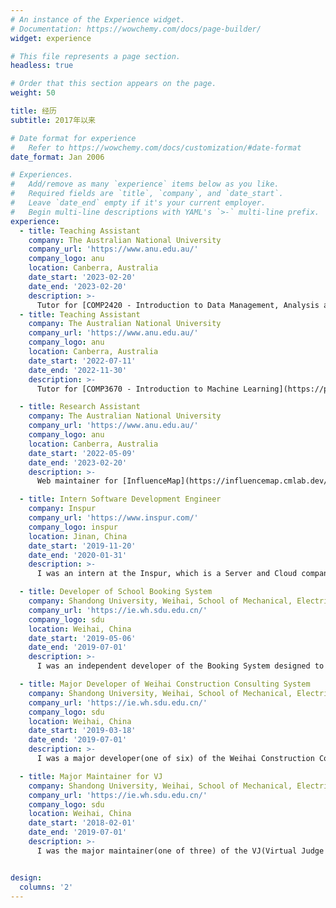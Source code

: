 ```yaml
---
# An instance of the Experience widget.
# Documentation: https://wowchemy.com/docs/page-builder/
widget: experience

# This file represents a page section.
headless: true

# Order that this section appears on the page.
weight: 50

title: 经历
subtitle: 2017年以来

# Date format for experience
#   Refer to https://wowchemy.com/docs/customization/#date-format
date_format: Jan 2006

# Experiences.
#   Add/remove as many `experience` items below as you like.
#   Required fields are `title`, `company`, and `date_start`.
#   Leave `date_end` empty if it's your current employer.
#   Begin multi-line descriptions with YAML's `>-` multi-line prefix.
experience:
  - title: Teaching Assistant
    company: The Australian National University
    company_url: 'https://www.anu.edu.au/'
    company_logo: anu
    location: Canberra, Australia
    date_start: '2023-02-20'
    date_end: '2023-02-20'
    description: >-
      Tutor for [COMP2420 - Introduction to Data Management, Analysis and Security](https://programsandcourses.anu.edu.au/course/comp2420).
  - title: Teaching Assistant
    company: The Australian National University
    company_url: 'https://www.anu.edu.au/'
    company_logo: anu
    location: Canberra, Australia
    date_start: '2022-07-11'
    date_end: '2022-11-30'
    description: >-
      Tutor for [COMP3670 - Introduction to Machine Learning](https://programsandcourses.anu.edu.au/2019/course/comp3670) and [COMP4650 - Document Analysis](https://programsandcourses.anu.edu.au/2023/course/COMP4650).

  - title: Research Assistant
    company: The Australian National University
    company_url: 'https://www.anu.edu.au/'
    company_logo: anu
    location: Canberra, Australia
    date_start: '2022-05-09'
    date_end: '2023-02-20'
    description: >-
      Web maintainer for [InfluenceMap](https://influencemap.cmlab.dev/) and [CSMetrics](https://csmetrics.net/).

  - title: Intern Software Development Engineer
    company: Inspur
    company_url: 'https://www.inspur.com/'
    company_logo: inspur
    location: Jinan, China
    date_start: '2019-11-20'
    date_end: '2020-01-31'
    description: >-
      I was an intern at the Inspur, which is a Server and Cloud company in China. I helped to build a plugin management system based on [Cpp Micro Service](http://cppmicroservices.org/).

  - title: Developer of School Booking System
    company: Shandong University, Weihai, School of Mechanical, Electrical & Information Engineering
    company_url: 'https://ie.wh.sdu.edu.cn/'
    company_logo: sdu
    location: Weihai, China
    date_start: '2019-05-06'
    date_end: '2019-07-01'
    description: >-
      I was an independent developer of the Booking System designed to simplify the appointment process. The system is in-use till now, and maintained by a junior student.

  - title: Major Developer of Weihai Construction Consulting System
    company: Shandong University, Weihai, School of Mechanical, Electrical & Information Engineering
    company_url: 'https://ie.wh.sdu.edu.cn/'
    company_logo: sdu
    location: Weihai, China
    date_start: '2019-03-18'
    date_end: '2019-07-01'
    description: >-
      I was a major developer(one of six) of the Weihai Construction Consulting System, which is an enterprise-level business projects, and still in active development(from V1 to V2).

  - title: Major Maintainer for VJ
    company: Shandong University, Weihai, School of Mechanical, Electrical & Information Engineering
    company_url: 'https://ie.wh.sdu.edu.cn/'
    company_logo: sdu
    location: Weihai, China
    date_start: '2018-02-01'
    date_end: '2019-07-01'
    description: >-
      I was the major maintainer(one of three) of the VJ(Virtual Judge for ACM practice) system developed by a senior student. The system has more than 10K submissions since first published in 2017.


design:
  columns: '2'
---
```

